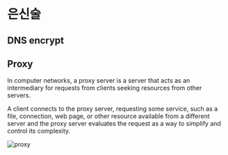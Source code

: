 # 은신술

## DNS encrypt 

## Proxy  

In computer networks, a proxy server is a server that acts as an intermediary for requests from clients seeking resources from other servers.

A client connects to the proxy server, requesting some service, such as a file, connection, web page, or other resource available from a different server and the proxy server evaluates the request as a way to simplify and control its complexity.

![proxy](https://upload.wikimedia.org/wikipedia/commons/thumb/8/8b/CPT-Proxy.svg/1600px-CPT-Proxy.svg.png)